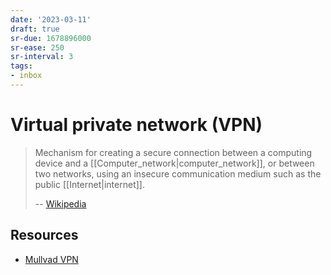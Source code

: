 ```yaml
---
date: '2023-03-11'
draft: true
sr-due: 1678896000
sr-ease: 250
sr-interval: 3
tags:
- inbox
---
```


# Virtual private network (VPN)

> Mechanism for creating a secure connection between a computing device and a
> [[Computer_network|computer_network]], or between two networks, using an
> insecure communication medium such as the public [[Internet|internet]].
>
> -- [Wikipedia](https://en.wikipedia.org/wiki/Virtual_private_network)

## Resources

- [Mullvad VPN](https://mullvad.net/en/account/#/login?next=/)